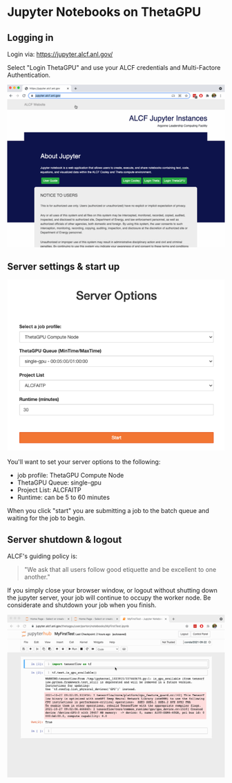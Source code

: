 # Jupyter Notebooks on ThetaGPU


## Logging in
Login via: https://jupyter.alcf.anl.gov/

Select "Login ThetaGPU" and use your ALCF credentials and Multi-Factore Authentication.

![Login GIF](img/jupyter_login_01.gif)

## Server settings & start up
![server options](img/jupyter_server_options.png)

You'll want to set your server options to the following:
* job profile: ThetaGPU Compute Node
* ThetaGPU Queue: single-gpu
* Project List: ALCFAITP
* Runtime: can be 5 to 60 minutes

When you click "start" you are submitting a job to the batch queue and waiting for the job to begin.

## Server shutdown & logout

ALCF's guiding policy is:

> "We ask that all users follow good etiquette and be excellent to one another."

If you simply close your browser window, or logout without shutting down the jupyter server, your job will continue to occupy the worker node. Be considerate and shutdown your job when you finish.

![Shutdown GIF](img/jupyter_shutdown_01.gif)
